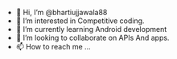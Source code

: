 - 👋 Hi, I’m @bhartiujjawala88
- 👀 I’m interested in Competitive coding.
- 🌱 I’m currently learning Android development
- 💞️ I’m looking to collaborate on APIs And apps. 
- 📫 How to reach me ...

<!---
bhartiujjawala88/bhartiujjawala88 is a ✨ special ✨ repository because its `README.md` (this file) appears on your GitHub profile.
You can click the Preview link to take a look at your changes.
--->
